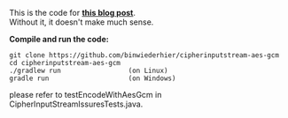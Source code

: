 This is the code for **[this blog post](http://blog.philippheckel.com/2014/03/01/cipherinputstream-for-aead-modes-is-broken-in-jdk7-gcm/)**.  
Without it, it doesn't make much sense.


**Compile and run the code:**  

    git clone https://github.com/binwiederhier/cipherinputstream-aes-gcm
    cd cipherinputstream-aes-gcm
    ./gradlew run                 (on Linux)
    gradle run                    (on Windows)
    
please refer to testEncodeWithAesGcm in CipherInputStreamIssuresTests.java.
